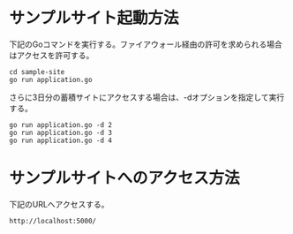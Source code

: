 # サンプルサイト起動方法
下記のGoコマンドを実行する。ファイアウォール経由の許可を求められる場合はアクセスを許可する。
```
cd sample-site
go run application.go
```

さらに3日分の蓄積サイトにアクセスする場合は、-dオプションを指定して実行する。
```
go run application.go -d 2
go run application.go -d 3
go run application.go -d 4
```

# サンプルサイトへのアクセス方法
下記のURLへアクセスする。
```
http://localhost:5000/
```

